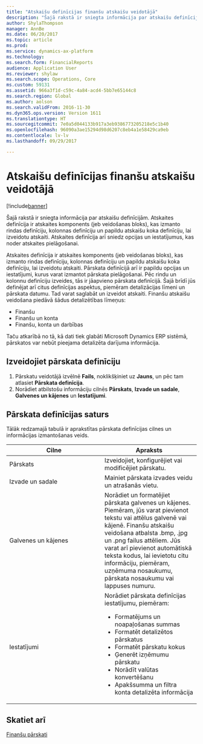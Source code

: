 ```yaml
---
title: "Atskaišu definīcijas finanšu atskaišu veidotājā"
description: "Šajā rakstā ir sniegta informācija par atskaišu definīcijām. Atskaites definīcija ir atskaites komponents (jeb veidošanas bloks), kas izmanto rindas definīciju, kolonnas definīciju un papildu atskaišu koka definīciju, lai izveidotu atskaiti. Atskaites definīcija arī sniedz opcijas un iestatījumus, kas noder atskaites pielāgošanai."
author: ShylaThompson
manager: AnnBe
ms.date: 06/20/2017
ms.topic: article
ms.prod: 
ms.service: dynamics-ax-platform
ms.technology: 
ms.search.form: FinancialReports
audience: Application User
ms.reviewer: shylaw
ms.search.scope: Operations, Core
ms.custom: 59131
ms.assetid: 966a3f1d-c59c-4a84-acd4-5bb7e65144c8
ms.search.region: Global
ms.author: aolson
ms.search.validFrom: 2016-11-30
ms.dyn365.ops.version: Version 1611
ms.translationtype: HT
ms.sourcegitcommit: 7e0a5d044133b917a3eb9386773205218e5c1b40
ms.openlocfilehash: 96090a3ae15294d98d6207c8eb4a1e58429ca9eb
ms.contentlocale: lv-lv
ms.lasthandoff: 09/29/2017

---
```


# <a name="report-definitions-in-financial-report-designer"></a>Atskaišu definīcijas finanšu atskaišu veidotājā

[!include[banner](../includes/banner.md)]


Šajā rakstā ir sniegta informācija par atskaišu definīcijām. Atskaites definīcija ir atskaites komponents (jeb veidošanas bloks), kas izmanto rindas definīciju, kolonnas definīciju un papildu atskaišu koka definīciju, lai izveidotu atskaiti. Atskaites definīcija arī sniedz opcijas un iestatījumus, kas noder atskaites pielāgošanai. 

Atskaites definīcija ir atskaites komponents (jeb veidošanas bloks), kas izmanto rindas definīciju, kolonnas definīciju un papildu atskaišu koka definīciju, lai izveidotu atskaiti. Pārskata definīcijā arī ir papildu opcijas un iestatījumi, kurus varat izmantot pārskata pielāgošanai. Pēc rindu un kolonnu definīciju izveides, tās ir jāapvieno pārskata definīcijā. Šajā brīdī jūs definējat arī citus definīcijas aspektus, piemēram detalizācijas līmeni un pārskata datumu. Tad varat saglabāt un izveidot atskaiti. Finanšu atskaišu veidošana piedāvā šādus detalizētības līmeņus:

-   Finanšu
-   Finanšu un konta
-   Finanšu, konta un darbības

Taču atkarībā no tā, kā dati tiek glabāti Microsoft Dynamics ERP sistēmā, pārskatos var nebūt pieejama detalizēta darījuma informācija.

## <a name="create-a-report-definition"></a>Izveidojiet pārskata definīciju
1.  Pārskatu veidotājā izvēlnē **Fails**, noklikšķiniet uz **Jauns**, un pēc tam atlasiet **Pārskata definīcija**.
2.  Norādiet atbilstošu informāciju cilnēs **Pārskats**, **Izvade un sadale**, **Galvenes un kājenes** un **Iestatījumi**.

## <a name="contents-of-a-report-definition"></a>Pārskata definīcijas saturs
Tālāk redzamajā tabulā ir aprakstītas pārskata definīcijas cilnes un informācijas izmantošanas veids.

<table>
<colgroup>
<col width="50%" />
<col width="50%" />
</colgroup>
<thead>
<tr class="header">
<th>Cilne</th>
<th>Apraksts</th>
</tr>
</thead>
<tbody>
<tr class="odd">
<td>Pārskats</td>
<td>Izveidojiet, konfigurējiet vai modificējiet pārskatu.</td>
</tr>
<tr class="even">
<td>Izvade un sadale</td>
<td>Mainiet pārskata izvades veidu un atrašanās vietu.</td>
</tr>
<tr class="odd">
<td>Galvenes un kājenes</td>
<td>Norādiet un formatējiet pārskata galvenes un kājenes. Piemēram, jūs varat pievienot tekstu vai attēlus galvenē vai kājenē. Finanšu atskaišu veidošana atbalsta .bmp, .jpg un .png failus attēliem. Jūs varat arī pievienot automātiskā teksta kodus, lai ievietotu citu informāciju, piemēram, uzņēmuma nosaukumu, pārskata nosaukumu vai lappuses numuru.</td>
</tr>
<tr class="even">
<td>Iestatījumi</td>
<td>Norādiet pārskata definīcijas iestatījumu, piemēram:
<ul>
<li>Formatējums un noapaļošanas summas</li>
<li>Formatēt detalizētos pārskatus</li>
<li>Formatēt pārskatu kokus</li>
<li>Ģenerēt izņēmumu pārskatu</li>
<li>Norādīt valūtas konvertēšanu</li>
<li>Apakšsumma un filtra konta detalizēta informācija</li>
</ul></td>
</tr>
</tbody>
</table>



<a name="see-also"></a>Skatiet arī
--------

[Finanšu pārskati](financial-reporting-intro.md)




